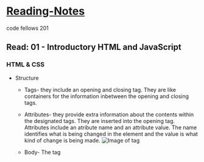 # [Reading-Notes](https://alsosteve.github.io/reading-notes/)
code fellows 201

## Read: 01 - Introductory HTML and JavaScript

### HTML & CSS

* Structure
  - Tags- they include an opening and closing tag. They are like containers for the information inbetween the opening and closing tags.
  - Attributes- they provide extra information about the contents within the designated tags. They are inserted into the opening tag. Attributes include an atribute name and an attribute value. The name identifies what is being changed in the element and the value is what kind of change is being made.
![Image of tag](https://i.ibb.co/GVbdt4v/element-example.jpg)

  - Body- The <Body> tag